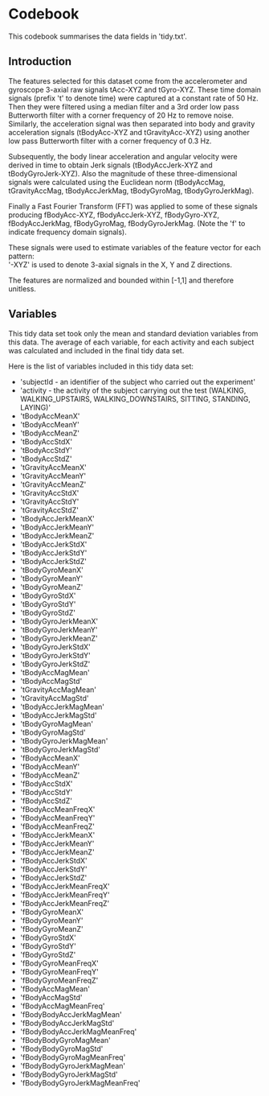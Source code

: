 # Codebook
This codebook summarises the data fields in 'tidy.txt'.

## Introduction
The features selected for this dataset come from the accelerometer and gyroscope 3-axial raw signals tAcc-XYZ and tGyro-XYZ. These time domain signals (prefix 't' to denote time) were captured at a constant rate of 50 Hz. Then they were filtered using a median filter and a 3rd order low pass Butterworth filter with a corner frequency of 20 Hz to remove noise. Similarly, the acceleration signal was then separated into body and gravity acceleration signals (tBodyAcc-XYZ and tGravityAcc-XYZ) using another low pass Butterworth filter with a corner frequency of 0.3 Hz. 

Subsequently, the body linear acceleration and angular velocity were derived in time to obtain Jerk signals (tBodyAccJerk-XYZ and tBodyGyroJerk-XYZ). Also the magnitude of these three-dimensional signals were calculated using the Euclidean norm (tBodyAccMag, tGravityAccMag, tBodyAccJerkMag, tBodyGyroMag, tBodyGyroJerkMag). 

Finally a Fast Fourier Transform (FFT) was applied to some of these signals producing fBodyAcc-XYZ, fBodyAccJerk-XYZ, fBodyGyro-XYZ, fBodyAccJerkMag, fBodyGyroMag, fBodyGyroJerkMag. (Note the 'f' to indicate frequency domain signals). 

These signals were used to estimate variables of the feature vector for each pattern:  
'-XYZ' is used to denote 3-axial signals in the X, Y and Z directions.

The features are normalized and bounded within [-1,1] and therefore unitless.

## Variables
This tidy data set took only the mean and standard deviation variables from this data.  The average of each variable, for each activity and each subject was calculated and included in the final tidy data set.

Here is the list of variables included in this tidy data set:
* 'subjectId - an identifier of the subject who carried out the experiment'
* 'activity - the activity of the subject carrying out the test (WALKING, WALKING_UPSTAIRS, WALKING_DOWNSTAIRS, SITTING, STANDING, LAYING)'
* 'tBodyAccMeanX'
* 'tBodyAccMeanY' 
* 'tBodyAccMeanZ'
* 'tBodyAccStdX' 
* 'tBodyAccStdY'
* 'tBodyAccStdZ'
* 'tGravityAccMeanX'
* 'tGravityAccMeanY'
* 'tGravityAccMeanZ'
* 'tGravityAccStdX'
* 'tGravityAccStdY'
* 'tGravityAccStdZ'
* 'tBodyAccJerkMeanX'
* 'tBodyAccJerkMeanY' 
* 'tBodyAccJerkMeanZ' 
* 'tBodyAccJerkStdX' 
* 'tBodyAccJerkStdY'
* 'tBodyAccJerkStdZ'
* 'tBodyGyroMeanX' 
* 'tBodyGyroMeanY'
* 'tBodyGyroMeanZ'
* 'tBodyGyroStdX' 
* 'tBodyGyroStdY'
* 'tBodyGyroStdZ' 
* 'tBodyGyroJerkMeanX' 
* 'tBodyGyroJerkMeanY'
* 'tBodyGyroJerkMeanZ'
* 'tBodyGyroJerkStdX'
* 'tBodyGyroJerkStdY'
* 'tBodyGyroJerkStdZ'
* 'tBodyAccMagMean'
* 'tBodyAccMagStd'
* 'tGravityAccMagMean'
* 'tGravityAccMagStd'
* 'tBodyAccJerkMagMean'
* 'tBodyAccJerkMagStd'
* 'tBodyGyroMagMean'
* 'tBodyGyroMagStd'
* 'tBodyGyroJerkMagMean'
* 'tBodyGyroJerkMagStd'
* 'fBodyAccMeanX'
* 'fBodyAccMeanY'
* 'fBodyAccMeanZ'
* 'fBodyAccStdX'
* 'fBodyAccStdY'
* 'fBodyAccStdZ'
* 'fBodyAccMeanFreqX'
* 'fBodyAccMeanFreqY'
* 'fBodyAccMeanFreqZ'
* 'fBodyAccJerkMeanX'
* 'fBodyAccJerkMeanY'
* 'fBodyAccJerkMeanZ'
* 'fBodyAccJerkStdX'
* 'fBodyAccJerkStdY'
* 'fBodyAccJerkStdZ'
* 'fBodyAccJerkMeanFreqX'
* 'fBodyAccJerkMeanFreqY'
* 'fBodyAccJerkMeanFreqZ'
* 'fBodyGyroMeanX'
* 'fBodyGyroMeanY'
* 'fBodyGyroMeanZ'
* 'fBodyGyroStdX'
* 'fBodyGyroStdY'
* 'fBodyGyroStdZ'
* 'fBodyGyroMeanFreqX'
* 'fBodyGyroMeanFreqY'
* 'fBodyGyroMeanFreqZ'
* 'fBodyAccMagMean'
* 'fBodyAccMagStd'
* 'fBodyAccMagMeanFreq'
* 'fBodyBodyAccJerkMagMean'
* 'fBodyBodyAccJerkMagStd'
* 'fBodyBodyAccJerkMagMeanFreq'
* 'fBodyBodyGyroMagMean'
* 'fBodyBodyGyroMagStd'
* 'fBodyBodyGyroMagMeanFreq'
* 'fBodyBodyGyroJerkMagMean'
* 'fBodyBodyGyroJerkMagStd'
* 'fBodyBodyGyroJerkMagMeanFreq'


